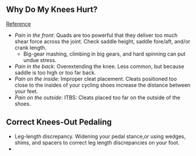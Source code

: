 ## Why Do My Knees Hurt?
[Reference](http://www.bicycling.com/training/health-injuries/why-do-my-knees-hurt)

- *Pain in the front*: Quads are too powerful that they deliver too much shear force across the joint. Check saddle height, saddle fore/aft, and/or crank length.
  - Big-gear mashing, climbing in big gears, and hard spinning can put undue stress.
- *Pain in the back*: Overextending the knee. Less common, but because saddle is too high or too far back.
- *Pain on the inside*: Improper cleat placement. Cleats positioned too close to the insides of your cycling shoes increase the distance between your feet.
- *Pain on the outside*: ITBS: Cleats placed too far on the outside of the shoes.

## Correct Knees-Out Pedaling

- Leg-length discrepancy. Widening your pedal stance,or using wedges, shims, and spacers to correct leg length discrepancies on your foot.
-
